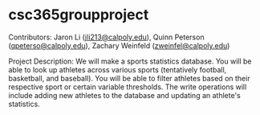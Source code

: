 # csc365groupproject
Contributors: Jaron Li (jli213@calpoly.edu), Quinn Peterson (qpeterso@calpoly.edu), Zachary Weinfeld (zweinfel@calpoly.edu)

Project Description:
We will make a sports statistics database. You will be able to look up athletes across various sports (tentatively football, basketball, and baseball). You will be able to filter athletes based on their respective sport or certain variable thresholds. The write operations will include adding new athletes to the database and updating an athlete's statistics.
